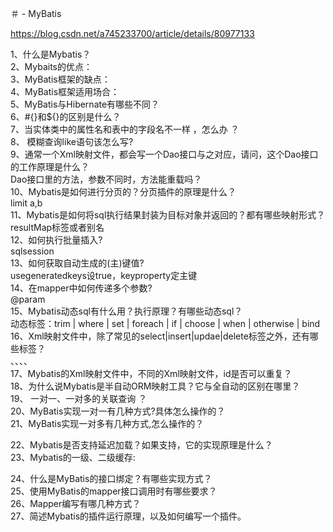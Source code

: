 ＃ - 
MyBatis

https://blog.csdn.net/a745233700/article/details/80977133

1、什么是Mybatis？<br/>
2、Mybaits的优点：<br/>
3、MyBatis框架的缺点：<br/>
4、MyBatis框架适用场合：<br/>
5、MyBatis与Hibernate有哪些不同？<br/>
6、#{}和${}的区别是什么？<br/>
7、当实体类中的属性名和表中的字段名不一样 ，怎么办 ？<br/>
8、 模糊查询like语句该怎么写?<br/>
9、通常一个Xml映射文件，都会写一个Dao接口与之对应，请问，这个Dao接口的工作原理是什么？<br/>
Dao接口里的方法，参数不同时，方法能重载吗？<br/>
10、Mybatis是如何进行分页的？分页插件的原理是什么？<br/>
limit a,b<br/>
11、Mybatis是如何将sql执行结果封装为目标对象并返回的？都有哪些映射形式？<br/>
resultMap标签或者别名<br/>
12、如何执行批量插入?<br/>
sqlsession<br/>
13、如何获取自动生成的(主)键值?<br/>
usegeneratedkeys设true，keyproperty定主键<br/>
14、在mapper中如何传递多个参数?<br/>
@param<br/>
15、Mybatis动态sql有什么用？执行原理？有哪些动态sql？<br/>
动态标签：trim | where | set | foreach | if | choose | when | otherwise | bind<br/>
16、Xml映射文件中，除了常见的select|insert|updae|delete标签之外，还有哪些标签？<br/>
<resultMap>、<parameterMap>、<sql>、<include>、<selectKey>  <br/>
17、Mybatis的Xml映射文件中，不同的Xml映射文件，id是否可以重复？<br/>
18、为什么说Mybatis是半自动ORM映射工具？它与全自动的区别在哪里？<br/>
19、 一对一、一对多的关联查询 ？<br/>
20、MyBatis实现一对一有几种方式?具体怎么操作的？<br/>
21、MyBatis实现一对多有几种方式,怎么操作的？<br/>

22、Mybatis是否支持延迟加载？如果支持，它的实现原理是什么？<br/>
23、Mybatis的一级、二级缓存:<br/>

24、什么是MyBatis的接口绑定？有哪些实现方式？<br/>
25、使用MyBatis的mapper接口调用时有哪些要求？<br/>
26、Mapper编写有哪几种方式？<br/>
27、简述Mybatis的插件运行原理，以及如何编写一个插件。<br/>
